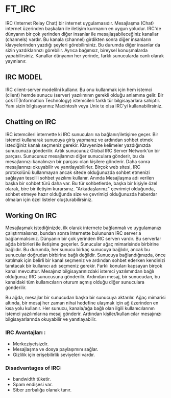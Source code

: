 # FT_IRC
IRC (Internet Relay Chat) bir internet uygulamasıdır.
Mesajlaşma (Chat) internet üzerinden başkaları ile iletişim kurmanın en uygun yoludur. IRC'de dünyanın bir çok yerinden diğer insanlar ile mesajlaşabileceğiniz kanallar (channels) vardır. Bu kanala  (channel) girdikten sonra diğer insanların klavyelerinden yazdığı şeyleri görebilirsiniz. Bu durumda diğer insanlar da sizin yazdıklarınızı görebilir. Ayrıca bağımsız, bireysel konuşmalarda yapabilirsiniz. Kanallar dünyanın her yerinde, farklı sunucularda canlı olarak yayınlanır. 

## IRC MODEL
IRC client-server modelilni kullanır. Bu onu kullanmak için hem istemci (client) hemde sunucu (server) yazılımının gerekli olduğu anlamına gelir. Bir çok IT(Information Technology) istemcileri farklı tür bilgisayarlara sahiptir. Yanı sizin bilgisayarınız Macintosh veya Unix te olsa IRC'yi kullanabilirsiniz.

## Chatting on IRC
IRC istemcileri internette ki IRC sunucuları na bağlanır/iletişime geçer. Bir istemci kullanarak sunucuya giriş yapmanız ve ardından sohbet etmek istediğiniz kanalı seçmeniz gerekir. Klavyenize kelimeler yazdığınızda sunucunuza gönderilir. Artık sunucunuz Global IRC Server Network'ün bir parçası. Sunucunuz mesajlarınızı diğer sunuculara gönderir, bu da mesajlarınızı kanalınızın bir parçası olan kişilere gönderir. 
Daha sonra mesajlarınızı okuyabilir ve yanıtlayabilirler. Birçok web sitesi, IRC protokolünü kullanmayan ancak sitede olduğunuzda sohbet etmenizi sağlayan tescilli sohbet yazılımı kullanır. Anında Mesajlaşma adı verilen başka bir sohbet türü daha var. Bu tür sohbetlerde, başka bir kişiyle özel olarak, bire bir iletişim kurarsınız. "Arkadaşlarınız" çevrimiçi olduğunda, sohbet etmeye hazır olduğunda size ve çevrimiçi olduğunuzda haberdar olmaları için özel listeler oluşturabilirsiniz.

## Working On IRC
Mesajlaşmak istediğinizde, ilk olarak internete bağlanmalı ve uygulamanızı çalıştırmalısınız, bundan sonra Internette bulununan IRC server a bağlanmalısınız. Dünyanın bir çok yerinden IRC serverı vardır. Bu serverlar ağda birbirleri ile iletişime geçerler.
Sunucular ağaç mimarisinde birbirine bağlıdır. Bu durumda, her sunucu birkaç sunucuya bağlıdır, ancak bu sunucular doğrudan birbirine bağlı değildir. Sunucuya bağlandığınızda, önce katılmak için belirli bir kanal seçmeniz ve ardından sohbet ederken kendinizi tanıtacak bir kullanıcı adı seçmeniz gerekir. Farklı konuları kapsayan birçok kanal mevcuttur. Mesajınız bilgisayarınızdaki istemci yazılımından bağlı olduğunuz IRC sunucusuna gönderilir. Ardından mesaj, bir sunucudan, bu kanaldaki tüm kullanıcıların oturum açmış olduğu diğer sunuculara gönderilir.

Bu ağda, mesajlar bir sunucudan başka bir sunucuya aktarılır. Ağaç mimarisi altında, bir mesaj her zaman nihai hedefine ulaşmak için ağ üzerinden en kısa yolu kullanır. Her sunucu, kanala/ağa bağlı olan ilgili kullanıcılarının istemci yazılımlarına mesaj gönderir. Ardından kişiler/kullanıcılar mesajınızı bilgisayarlarında okuyabilir ve yanıtlayabilir.


### IRC Avantajları :

- Merkeziyetsizdir.
- Mesajlaşma ve dosya paylaşımını sağlar.
- Gizlilik için erişebilirlik seviyeleri vardır.

### Disadvantages of IRC:

- bandwidth tüketir.
- Spam endişesi var.
- Siber zorbalığa olanak tanır.

